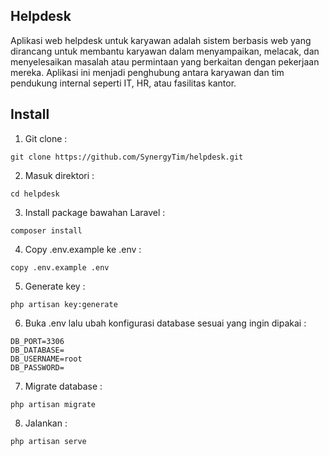 ## Helpdesk

Aplikasi web helpdesk untuk karyawan adalah sistem berbasis web yang dirancang untuk membantu karyawan dalam menyampaikan, melacak, dan menyelesaikan masalah atau permintaan yang berkaitan dengan pekerjaan mereka. Aplikasi ini menjadi penghubung antara karyawan dan tim pendukung internal seperti IT, HR, atau fasilitas kantor.


## Install

1. Git clone :
```
git clone https://github.com/SynergyTim/helpdesk.git
```

2. Masuk direktori :
```
cd helpdesk
```

3. Install package bawahan Laravel :
```
composer install
```

4. Copy .env.example ke .env :
```
copy .env.example .env
```

5. Generate key :
```
php artisan key:generate
```

6. Buka .env lalu ubah konfigurasi database sesuai yang ingin dipakai :
```
DB_PORT=3306
DB_DATABASE=
DB_USERNAME=root
DB_PASSWORD=
```

7. Migrate database :
```
php artisan migrate
```

8. Jalankan :
```
php artisan serve
```

